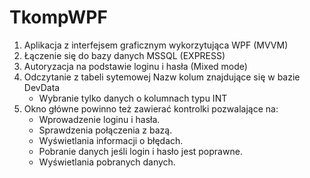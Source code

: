 # TkompWPF

 1. Aplikacja z interfejsem graficznym wykorzytująca WPF (MVVM)
 2. Łączenie się do bazy danych MSSQL (EXPRESS)
 3. Autoryzacja na podstawie loginu i hasła (Mixed mode)
 4. Odczytanie z tabeli sytemowej Nazw kolum znajdujące się w bazie DevData 
 	- Wybranie tylko danych o kolumnach typu INT
 7. Okno główne powinno też zawierać kontrolki pozwalające na: 
     - Wprowadzenie loginu i hasła. 
	 - Sprawdzenia połączenia z bazą. 
	 - Wyświetlania informacji o błędach. 
	 - Pobranie danych jeśli login i hasło jest poprawne. 
	 - Wyświetlania pobranych danych.


